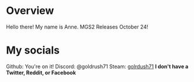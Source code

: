 # Overview
Hello there! My name is Anne.
MGS2 Releases October 24! 



# My socials
Github: You're on it!
Discord: @goldrush71
Steam: [golrdush71](https://steamcommunity.com/id/goldrush71)
**I don't have a Twitter, Reddit, or Facebook**

